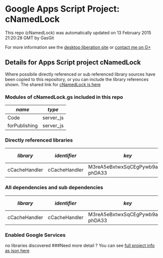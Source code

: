 # Google Apps Script Project: cNamedLock
This repo (cNamedLock) was automatically updated on 13 February 2015 21:20:28 GMT by GasGit

For more information see the [desktop liberation site](http://ramblings.mcpher.com/Home/excelquirks/drivesdk/gettinggithubready "desktop liberation") or [contact me on G+](https://plus.google.com/+BruceMcpherson "Bruce McPherson - GDE")
## Details for Apps Script project cNamedLock
Where possibile directly referenced or sub referenced library sources have been copied to this repository, or you can include the library references shown. 
The shared link for [cNamedLock is here](https://script.google.com/d/1uNcsHIUpZOJIT_ZedTa2mBE_gqCo0mH5OrNJMk4NWdyCNHQfiQjYXZ6u/edit?usp=sharing "open in the GAS IDE")

### Modules of cNamedLock.gs included in this repo
*name*|*type*
--- | --- 
Code| server_js
forPublishing| server_js
### Directly referenced libraries
*library*|*identifier*|*key*|*version*|*dev mode*|*source*|
--- | --- | --- | --- | --- | --- 
cCacheHandler| cCacheHandler|M3reA5eBxtwxSqCEgPywb9ai_d-phDA33|11|no|[here](libraries/cCacheHandler "library source")
### All dependencies and sub dependencies
*library*|*identifier*|*key*|*version*|*dev mode*|*source*|
--- | --- | --- | --- | --- | --- 
cCacheHandler| cCacheHandler|M3reA5eBxtwxSqCEgPywb9ai_d-phDA33|11|no|[here](libraries/cCacheHandler "library source")
### Enabled Google Services
no libraries discovered
###Need more detail ?
You can see [full project info as json here](info.json)

